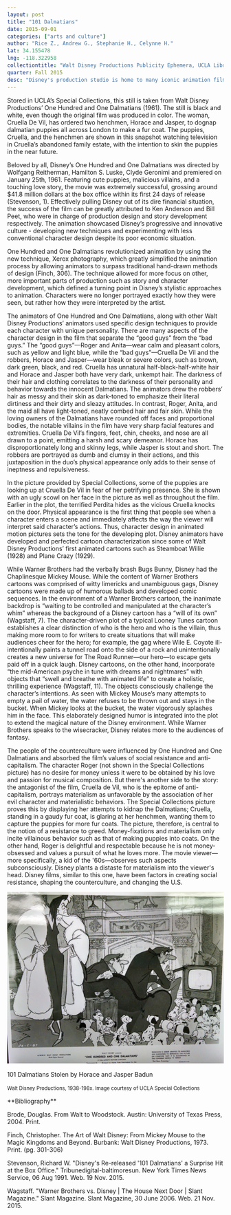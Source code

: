 ```yaml
---
layout: post
title: "101 Dalmatians"
date: 2015-09-01
categories: ["arts and culture"]
author: "Rice Z., Andrew G., Stephanie H., Celynne H."
lat: 34.155478
lng: -118.322958
collectiontitle: "Walt Disney Productions Publicity Ephemera, UCLA Library Special Collections"
quarter: Fall 2015
desc: "Disney's production studio is home to many iconic animation films such as Cinderella and One Hundred and One Dalmatians"
---
```

Stored in UCLA’s Special Collections, this still is taken from Walt Disney Productions’ One Hundred and One Dalmatians (1961). The still is black and white, even though the original film was produced in color. The woman, Cruella De Vil, has ordered two henchmen, Horace and Jasper, to dognap dalmatian puppies all across London to make a fur coat. The puppies, Cruella, and the henchmen are shown in this snapshot watching television in Cruella’s abandoned family estate, with the intention to skin the puppies in the near future.

Beloved by all, Disney’s One Hundred and One Dalmatians was directed by Wolfgang Reitherman, Hamilton S. Luske, Clyde Geronimi and premiered on January 25th, 1961. Featuring cute puppies, malicious villains, and a touching love story, the movie was extremely successful, grossing around $41.8 million dollars at the box office within its first 24 days of release (Stevenson, 1). Effectively pulling Disney out of its dire financial situation, the success of the film can be greatly attributed to Ken Anderson and Bill Peet, who were in charge of production design and story development respectively. The animation showcased Disney’s progressive and innovative culture - developing new techniques and experimenting with less conventional character design despite its poor economic situation.

One Hundred and One Dalmatians revolutionized animation by using the new technique, Xerox photography, which greatly simplified the animation process by allowing animators to surpass traditional hand-drawn methods of design (Finch, 306). The technique allowed for more focus on other, more important parts of production such as story and character development, which defined a turning point in Disney’s stylistic approaches to animation. Characters were no longer portrayed exactly how they were seen, but rather how they were interpreted by the artist.

The animators of One Hundred and One Dalmatians, along with other Walt Disney Productions’ animators used specific design techniques to provide each character with unique personality. There are many aspects of the character design in the film that separate the “good guys” from the “bad guys.” The “good guys”—Roger and Anita—wear calm and pleasant colors, such as yellow and light blue, while the “bad guys”—Cruella De Vil and the robbers, Horace and Jasper—wear bleak or severe colors, such as brown, dark green, black, and red. Cruella has unnatural half-black-half-white hair and Horace and Jasper both have very dark, unkempt hair.  The darkness of their hair and clothing correlates to the darkness of their personality and behavior towards the innocent Dalmatians. The animators drew the robbers’ hair as messy and their skin as dark-toned to emphasize their literal dirtiness and their dirty and sleazy attitudes. In contrast, Roger, Anita, and the maid all have light-toned, neatly combed hair and fair skin. While the loving owners of the Dalmatians have rounded off faces and proportional bodies, the notable villains in the film have very sharp facial features and extremities. Cruella De Vil’s fingers, feet, chin, cheeks, and nose are all drawn to a point, emitting a harsh and scary demeanor. Horace has disproportionately long and skinny legs, while Jasper is stout and short. The robbers are portrayed as dumb and clumsy in their actions, and this juxtaposition in the duo’s physical appearance only adds to their sense of ineptness and repulsiveness.

In the picture provided by Special Collections, some of the puppies are looking up at Cruella De Vil in fear of her petrifying presence. She is shown with an ugly scowl on her face in the picture as well as throughout the film. Earlier in the plot, the terrified Perdita hides as the vicious Cruella knocks on the door. Physical appearance is the first thing that people see when a character enters a scene and immediately affects the way the viewer will interpret said character’s actions. Thus, character design in animated motion pictures sets the tone for the developing plot. Disney animators have developed and perfected cartoon characterization since some of Walt Disney Productions’ first animated cartoons such as Steamboat Willie (1928) and Plane Crazy (1929).

While Warner Brothers had the verbally brash Bugs Bunny, Disney had the Chaplinesque Mickey Mouse. While the content of Warner Brothers cartoons was comprised of witty limericks and unambiguous gags, Disney cartoons were made up of humorous ballads and developed comic sequences. In the environment of a Warner Brothers cartoon, the inanimate backdrop is “waiting to be controlled and manipulated at the character’s whim” whereas the background of a Disney cartoon has a “will of its own” (Wagstaff, 7). The character-driven plot of a typical Looney Tunes cartoon establishes a clear distinction of who is the hero and who is the villain, thus making more room to for writers to create situations that will make audiences cheer for the hero; for example, the gag where Wile E. Coyote ill-intentionally paints a tunnel road onto the side of a rock and unintentionally creates a new universe for The Road Runner—our hero—to escape gets paid off in a quick laugh. Disney cartoons, on the other hand, incorporate “the mid-American psyche in tune with dreams and nightmares” with objects that “swell and breathe with animated life” to create a holistic, thrilling experience (Wagstaff, 11). The objects consciously challenge the character’s intentions. As seen with Mickey Mouse’s many attempts to empty a pail of water, the water refuses to be thrown out and stays in the bucket. When Mickey looks at the bucket, the water vigorously splashes him in the face. This elaborately designed humor is integrated into the plot to extend the magical nature of the Disney environment. While Warner Brothers speaks to the wisecracker, Disney relates more to the audiences of fantasy.

The people of the counterculture were influenced by One Hundred and One Dalmatians and absorbed the film’s values of social resistance and anti-capitalism. The character Roger (not shown in the Special Collections picture) has no desire for money unless it were to be obtained by his love and passion for musical composition. But there's another side to the story: the antagonist of the film, Cruella de Vil, who is the epitome of anti-capitalism, portrays materialism as unfavorable by the association of her evil character and materialistic behaviors. The Special Collections picture proves this by displaying her attempts to kidnap the Dalmatians; Cruella, standing in a gaudy fur coat, is glaring at her henchmen, wanting them to capture the puppies for more fur coats. The picture, therefore, is central to the notion of a resistance to greed. Money-fixations and materialism only incite villainous behavior such as that of making puppies into coats. On the other hand, Roger is delightful and respectable because he is not money-obsessed and values a pursuit of what he loves more. The movie viewer—more specifically, a kid of the '60s—observes such aspects subconsciously. Disney plants a distaste for materialism into the viewer's head. Disney films, similar to this one, have been factors in creating social resistance, shaping the counterculture, and changing the U.S.


<img src='../images/dalmations1.jpg' alt='Cruella De Vil in the presence of one hundred and one dalmatians stolen by her henchmen, Horace and Jasper Badun'>
<figcaption><p>101 Dalmatians Stolen by Horace and Jasper Badun</p><p><small>Walt Disney Productions, 1938-198x. Image courtesy of UCLA Special Collections</small></p>
<section id="categories" markdown="1">
**Bibliography**

Brode, Douglas. From Walt to Woodstock. Austin: University of Texas Press, 2004. Print.

Finch, Christopher. The Art of Walt Disney: From Mickey Mouse to the Magic Kingdoms and Beyond. Burbank: Walt Disney Productions, 1973. Print. (pg. 301-306)

Stevenson, Richard W. &quot;Disney's Re-released '101 Dalmatians' a Surprise Hit at the Box Office.&quot; Tribunedigital-baltimoresun. New York Times News Service, 06 Aug 1991. Web. 19 Nov. 2015.

Wagstaff. &quot;Warner Brothers vs. Disney &#124; The House Next Door &#124; Slant Magazine.&quot; Slant Magazine. Slant Magazine, 30 June 2006. Web. 21 Nov. 2015.


</section>